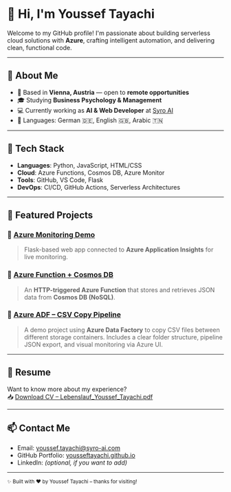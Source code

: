 # 👋 Hi, I'm Youssef Tayachi

Welcome to my GitHub profile! I'm passionate about building serverless cloud solutions with **Azure**, crafting intelligent automation, and delivering clean, functional code.

---

## 💼 About Me

- 📍 Based in **Vienna, Austria** — open to **remote opportunities**
- 🎓 Studying **Business Psychology & Management**  
- 💻 Currently working as **AI & Web Developer** at [Syro AI](https://syro-ai.com)  
- 💬 Languages: German 🇩🇪, English 🇬🇧, Arabic 🇹🇳

---

## 🚀 Tech Stack

- **Languages**: Python, JavaScript, HTML/CSS  
- **Cloud**: Azure Functions, Cosmos DB, Azure Monitor  
- **Tools**: GitHub, VS Code, Flask  
- **DevOps**: CI/CD, GitHub Actions, Serverless Architectures

---

## 📂 Featured Projects

### 🔹 [Azure Monitoring Demo](https://github.com/YoussefTayachi/azure-monitoring-demo)
> Flask-based web app connected to **Azure Application Insights** for live monitoring.

### 🔹 [Azure Function + Cosmos DB](https://github.com/YoussefTayachi/azure-function-cosmosdb)
> An **HTTP-triggered Azure Function** that stores and retrieves JSON data from **Cosmos DB (NoSQL)**.

### 🔷 [**Azure ADF – CSV Copy Pipeline**](https://github.com/YoussefTayachi/azure-adf-csv-copy)
> A demo project using **Azure Data Factory** to copy CSV files between different storage containers. Includes a clear folder structure, pipeline JSON export, and visual monitoring via Azure UI.

---

## 📄 Resume

Want to know more about my experience?  
📥 [Download CV – Lebenslauf_Youssef_Tayachi.pdf](https://yousseftayachi.github.io/Lebenslauf_Youssef_Tayachi.pdf)

---

## 📫 Contact Me

- Email: [youssef.tayachi@syro-ai.com](mailto:youssef.tayachi@syro-ai.com)  
- GitHub Portfolio: [yousseftayachi.github.io](https://yousseftayachi.github.io)  
- LinkedIn: _(optional, if you want to add)_

---

<sub>✨ Built with ❤️ by Youssef Tayachi – thanks for visiting!</sub>
